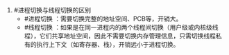 1. #进程切换与线程切换的区别
	*   #进程切换 ：需要切换完整的地址空间、PCB等，开销大。
	*   #线程切换 ：如果是在同一进程内的两个线程间切换（用户级或内核级线程），它们共享地址空间，因此不需要切换内存管理信息，只需切换线程私有的执行上下文（如寄存器、栈），开销远小于进程切换。
